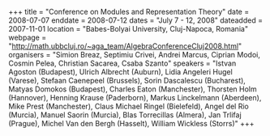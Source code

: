+++
title = "Conference on Modules and Representation Theory"
date = 2008-07-07
enddate = 2008-07-12
dates = "July 7 - 12, 2008"
dateadded = 2007-11-01
location = "Babes-Bolyai University, Cluj-Napoca, Romania"
webpage = "http://math.ubbcluj.ro/~aga_team/AlgebraConferenceCluj2008.html"
organisers = "Simion Breaz, Septimiu Crivei, Andrei Marcus, Ciprian Modoi, Cosmin Pelea, Christian Sacarea, Csaba Szanto"
speakers = "Istvan Agoston (Budapest), Ulrich Albrecht (Auburn), Lidia Angeleri Hugel (Varese), Stefaan Caenepeel (Brussels), Sorin Dascalescu (Bucharest), Matyas Domokos (Budapest), Charles Eaton (Manchester), Thorsten Holm (Hannover), Henning Krause (Paderborn), Markus Linckelmann (Aberdeen), Mike Prest (Manchester), Claus Michael Ringel (Bielefeld), Angel del Rio (Murcia), Manuel Saorin (Murcia), Blas Torrecillas (Almera), Jan Trlifaj (Prague), Michel Van den Bergh (Hasselt), William Wickless (Storrs)"
+++
